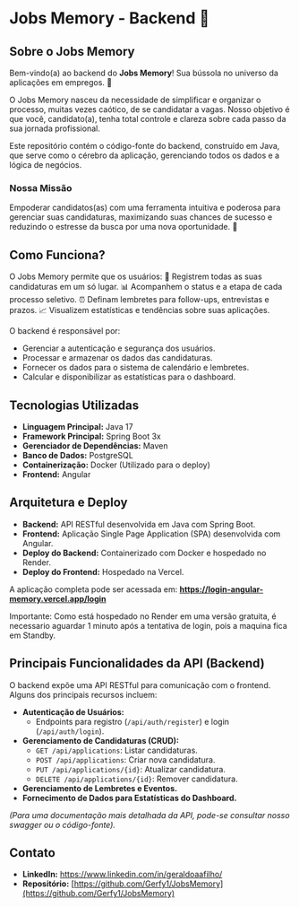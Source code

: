 # Jobs Memory - Backend 🚀

## Sobre o Jobs Memory
Bem-vindo(a) ao backend do **Jobs Memory**! Sua bússola no universo da aplicações em empregos. 🧭

O Jobs Memory nasceu da necessidade de simplificar e organizar o processo, muitas vezes caótico, de se candidatar a vagas. Nosso objetivo é que você, candidato(a), tenha total controle e clareza sobre cada passo da sua jornada profissional.

Este repositório contém o código-fonte do backend, construído em Java, que serve como o cérebro da aplicação, gerenciando todos os dados e a lógica de negócios.

### Nossa Missão
Empoderar candidatos(as) com uma ferramenta intuitiva e poderosa para gerenciar suas candidaturas, maximizando suas chances de sucesso e reduzindo o estresse da busca por uma nova oportunidade. 🎯

## Como Funciona?
O Jobs Memory permite que os usuários:
📝 Registrem todas as suas candidaturas em um só lugar.
📊 Acompanhem o status e a etapa de cada processo seletivo.
⏰ Definam lembretes para follow-ups, entrevistas e prazos.
📈 Visualizem estatísticas e tendências sobre suas aplicações.

O backend é responsável por:
*   Gerenciar a autenticação e segurança dos usuários.
*   Processar e armazenar os dados das candidaturas.
*   Fornecer os dados para o sistema de calendário e lembretes.
*   Calcular e disponibilizar as estatísticas para o dashboard.

## Tecnologias Utilizadas
*   **Linguagem Principal:** Java 17
*   **Framework Principal:** Spring Boot 3x
*   **Gerenciador de Dependências:** Maven
*   **Banco de Dados:** PostgreSQL
*   **Containerização:** Docker (Utilizado para o deploy)
*   **Frontend:** Angular

## Arquitetura e Deploy
*   **Backend:** API RESTful desenvolvida em Java com Spring Boot.
*   **Frontend:** Aplicação Single Page Application (SPA) desenvolvida com Angular.
*   **Deploy do Backend:** Containerizado com Docker e hospedado no Render.
*   **Deploy do Frontend:** Hospedado na Vercel.

A aplicação completa pode ser acessada em: **https://login-angular-memory.vercel.app/login** 

Importante: Como está hospedado no Render em uma versão gratuita, é necessario aguardar 1 minuto após a tentativa de login, pois a maquina fica em Standby.

## Principais Funcionalidades da API (Backend)
O backend expõe uma API RESTful para comunicação com o frontend. Alguns dos principais recursos incluem:

*   **Autenticação de Usuários:**
    *   Endpoints para registro (`/api/auth/register`) e login (`/api/auth/login`).
*   **Gerenciamento de Candidaturas (CRUD):**
    *   `GET /api/applications`: Listar candidaturas.
    *   `POST /api/applications`: Criar nova candidatura.
    *   `PUT /api/applications/{id}`: Atualizar candidatura.
    *   `DELETE /api/applications/{id}`: Remover candidatura.
*   **Gerenciamento de Lembretes e Eventos.**
*   **Fornecimento de Dados para Estatísticas do Dashboard.**

*(Para uma documentação mais detalhada da API, pode-se consultar nosso swagger ou o código-fonte).*


## Contato
*   **LinkedIn:** https://www.linkedin.com/in/geraldoaafilho/
*   **Repositório:** [https://github.com/Gerfy1/JobsMemory](https://github.com/Gerfy1/JobsMemory)
